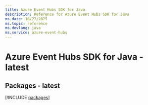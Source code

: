 ```yaml
---
title: Azure Event Hubs SDK for Java
description: Reference for Azure Event Hubs SDK for Java
ms.date: 10/27/2025
ms.topic: reference
ms.devlang: java
ms.service: azure-event-hubs
---
```

# Azure Event Hubs SDK for Java - latest
## Packages - latest
[!INCLUDE [packages](event-hubs-index.md)]